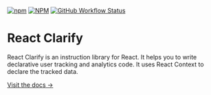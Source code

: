 [![npm](https://img.shields.io/npm/v/react-clarify?style=for-the-badge)](https://www.npmjs.com/package/react-clarify)
[![NPM](https://img.shields.io/npm/l/react-clarify?style=for-the-badge)](https://github.com/KurtGokhan/react-clarify/blob/main/LICENSE)
[![GitHub Workflow Status](https://img.shields.io/github/actions/workflow/status/KurtGokhan/react-clarify/ci.yml?style=for-the-badge)](https://github.com/KurtGokhan/react-clarify/actions/workflows/ci.yml)

# React Clarify

React Clarify is an instruction library for React. It helps you to write declarative user tracking and analytics code. It uses React Context to declare the tracked data.

[Visit the docs →](https://gkurt.com/react-clarify/)
